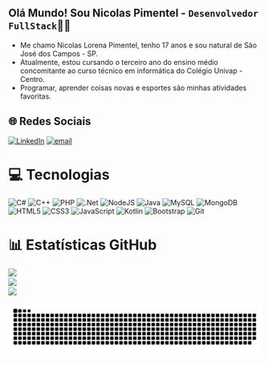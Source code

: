 ## Olá Mundo! Sou Nicolas Pimentel - `Desenvolvedor FullStack`👋🏼

- Me chamo Nicolas Lorena Pimentel, tenho 17 anos e sou natural de São José dos Campos - SP.
- Atualmente, estou cursando o terceiro ano do ensino médio concomitante ao curso técnico em informática do Colégio Univap - Centro. 
- Programar, aprender coisas novas e esportes são minhas atividades favoritas.


## 🌐 Redes Sociais
[![LinkedIn](https://img.shields.io/badge/LinkedIn-%230077B5.svg?logo=linkedin&logoColor=white)](https://linkedin.com/in/nicolas-lorena-pimentel) [![email](https://img.shields.io/badge/Email-D14836?logo=gmail&logoColor=white)](mailto:nicolaslorenap@gmail.com) 

# 💻 Tecnologias
![C#](https://img.shields.io/badge/c%23-%23239120.svg?style=for-the-badge&logo=csharp&logoColor=white) ![C++](https://img.shields.io/badge/c++-%2300599C.svg?style=for-the-badge&logo=c%2B%2B&logoColor=white) ![PHP](https://img.shields.io/badge/php-%23777BB4.svg?style=for-the-badge&logo=php&logoColor=white) ![.Net](https://img.shields.io/badge/.NET-5C2D91?style=for-the-badge&logo=.net&logoColor=white) ![NodeJS](https://img.shields.io/badge/node.js-6DA55F?style=for-the-badge&logo=node.js&logoColor=white) ![Java](https://img.shields.io/badge/java-%23ED8B00.svg?style=for-the-badge&logo=openjdk&logoColor=white) ![MySQL](https://img.shields.io/badge/mysql-4479A1.svg?style=for-the-badge&logo=mysql&logoColor=white) ![MongoDB](https://img.shields.io/badge/MongoDB-%234ea94b.svg?style=for-the-badge&logo=mongodb&logoColor=white) ![HTML5](https://img.shields.io/badge/html5-%23E34F26.svg?style=for-the-badge&logo=html5&logoColor=white) ![CSS3](https://img.shields.io/badge/css3-%231572B6.svg?style=for-the-badge&logo=css3&logoColor=white) ![JavaScript](https://img.shields.io/badge/javascript-%23323330.svg?style=for-the-badge&logo=javascript&logoColor=%23F7DF1E) ![Kotlin](https://img.shields.io/badge/kotlin-%237F52FF.svg?style=for-the-badge&logo=kotlin&logoColor=white) ![Bootstrap](https://img.shields.io/badge/bootstrap-%238511FA.svg?style=for-the-badge&logo=bootstrap&logoColor=white) ![Git](https://img.shields.io/badge/git-%23F05033.svg?style=for-the-badge&logo=git&logoColor=white)
# 📊 Estatísticas GitHub
![](https://github-readme-stats.vercel.app/api?username=NicolasLPimentel&theme=dark&hide_border=false&include_all_commits=false&count_private=false)<br/>
![](https://nirzak-streak-stats.vercel.app/?user=NicolasLPimentel&theme=dark&hide_border=false)<br/>
![](https://github-readme-stats.vercel.app/api/top-langs/?username=NicolasLPimentel&theme=dark&hide_border=false&include_all_commits=false&count_private=false&layout=compact)

<picture align="center">
  <source media="(prefers-color-scheme: dark)" srcset="https://raw.githubusercontent.com/NicolasLPimentel/NicolasLPimentel/output/github-contribution-grid-snake-dark.svg">
  <source media="(prefers-color-scheme: light)" srcset="https://raw.githubusercontent.com/NicolasLPimentel/NicolasLPimentel/output/github-contribution-grid-snake-dark.svg">
  <img align="center" alt="github contribution grid snake animation" src="https://raw.githubusercontent.com/NicolasLPimentel/NicolasLPimentel/output/github-contribution-grid-snake.svg">
</picture>
